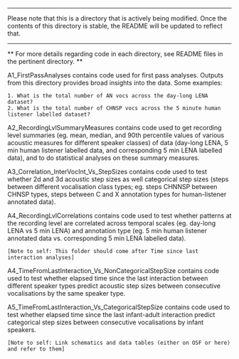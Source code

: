 ***
Please note that this is a directory that is actively being modified. Once the contents of this directory is stable, the README will be updated to reflect
that. 
***

**
For more details regarding code in each directory, see README files in the pertinent directory. 
**

A1_FirstPassAnalyses contains code used for first pass analyses. Outputs from this directory provides broad insights into the data. Some examples:
    
    1. What is the total number of AN vocs across the day-long LENA dataset? 
    2. What is the total number of CHNSP vocs across the 5 minute human listener labelled dataset?
    
A2_RecordingLvlSummaryMeasures contains code used to get recording level summaries (eg. mean, median, and 90th percentile values of various acoustic
measures for different speaker classes) of data (day-long LENA, 5 min human listener labelled data, and corresponding 5 min LENA labelled data), and 
to do statistical analyses on these summary measures.

A3_Correlation_InterVocInt_Vs_StepSizes contains code used to test whether 2d and 3d acoustic step sizes as well categorical step sizes (steps between 
different vocalisation class types; eg. steps CHNNSP between CHNSP types, steps between C and X annotation types for human-listener annotated data). 

A4_RecordingLvlCorrelations contains code used to test whether patterns at the recording level are correlated across temporal scales (eg. day-long LENA vs
5 min LENA) and annotation type (eg. 5 min human listener annotated data vs. corresponding 5 min LENA labelled data). 

    [Note to self: This folder should come after Time since last interaction analyses]

A4_TimeFromLastInteraction_Vs_NonCategoricalStepSize contains code used to test whether elapsed time since the last interaction between different speaker
types predict acoustic step sizes between consecutive vocalisations by the same speaker type. 

A5_TimeFromLastInteraction_Vs_CategoricalStepSize contains code used to test whether elapsed time since the last infant-adult interaction predict 
categorical step sizes between consecutive vocalisations by infant speakers.

    [Note to self: Link schematics and data tables (either on OSF or here) and refer to them]
    
    
